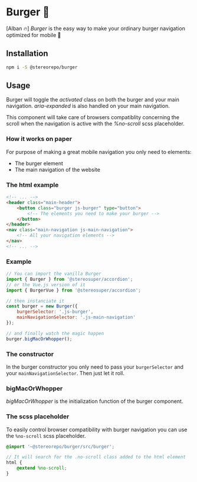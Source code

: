 # Burger 🍔

[Alban 🔥]
_Burger_ is the easy way to make your ordinary burger navigation optimized for mobile 📱

## Installation

```sh
npm i -S @stereorepo/burger
```

## Usage

Burger will toggle the _activated_ class on both the burger and your main navigation. _aria-expanded_ is also handled on your main navigation.

This component will take care of browsers compatiblity concerning the scroll when the navigation is active with the _%no-scroll_ scss placeholder.

### How it works on paper

For purpose of making a great mobile navigation you only need to elements:

-   The burger element
-   The main navigation of the website

### The html example

```html
<!-- ... -->
<header class="main-header">
    <button class="burger js-burger" type="button">
        <!-- The elements you need to make your burger -->
    </button>
</header>
<nav class="main-navigation js-main-navigation">
    <!-- All your navigation elements -->
</nav>
<!-- ... -->
```

### Example

```js
// You can import the vanilla Burger
import { Burger } from '@stereosuper/accordion';
// or the Vue.js version of it
import { BurgerVue } from '@stereosuper/accordion';

// then instanciate it
const burger = new Burger({
    burgerSelector: '.js-burger',
    mainNavigationSelector: '.js-main-navigation'
});

// and finally watch the magic happen
burger.bigMacOrWhopper();
```

### The constructor

In the burger constructor you only need to pass your `burgerSelector` and your `mainNavigationSelector`. Then just let it roll.

### bigMacOrWhopper

_bigMacOrWhopper_ is the initialization function of the burger component.

### The scss placeholder

To easily control browser compatibility with burger navigation you can use the `%no-scroll` scss placeholder.

```scss
@import '~@stereorepo/burger/src/burger';

// It will search for the .no-scroll class added to the html element
html {
    @extend %no-scroll;
}
```
